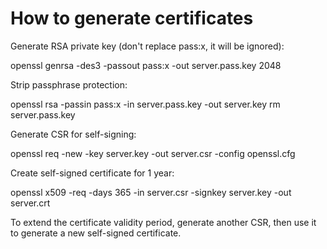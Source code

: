 How to generate certificates
============================

Generate RSA private key (don't replace pass:x, it will be ignored):

   openssl genrsa -des3 -passout pass:x -out server.pass.key 2048

Strip passphrase protection:

   openssl rsa -passin pass:x -in server.pass.key -out server.key
   rm server.pass.key

Generate CSR for self-signing:

   openssl req -new -key server.key -out server.csr -config openssl.cfg

Create self-signed certificate for 1 year:

   openssl x509 -req -days 365 -in server.csr -signkey server.key -out server.crt

To extend the certificate validity period, generate another CSR, then use it to
generate a new self-signed certificate.
